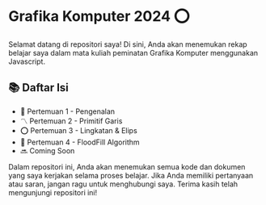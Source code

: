 # Grafika Komputer 2024 ⭕
Selamat datang di repositori saya! Di sini, Anda akan menemukan rekap belajar saya dalam mata kuliah peminatan Grafika Komputer menggunakan Javascript.

## 📚 Daftar Isi
- 📝 Pertemuan 1 - Pengenalan
- 〽️ Pertemuan 2 - Primitif Garis
- ⭕ Pertemuan 3 - Lingkatan & Elips
- 🌈 Pertemuan 4 - FloodFill Algorithm
- 🔜 Coming Soon

Dalam repositori ini, Anda akan menemukan semua kode dan dokumen yang saya kerjakan selama proses belajar. Jika Anda memiliki pertanyaan atau saran, jangan ragu untuk menghubungi saya.
Terima kasih telah mengunjungi repositori ini!
